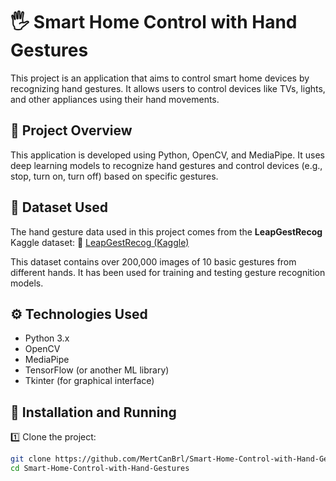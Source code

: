 
# 🖐️ Smart Home Control with Hand Gestures

This project is an application that aims to control smart home devices by recognizing hand gestures. It allows users to control devices like TVs, lights, and other appliances using their hand movements.

## 📌 Project Overview

This application is developed using Python, OpenCV, and MediaPipe. It uses deep learning models to recognize hand gestures and control devices (e.g., stop, turn on, turn off) based on specific gestures.

## 📂 Dataset Used

The hand gesture data used in this project comes from the **LeapGestRecog** Kaggle dataset:
🔗 [LeapGestRecog (Kaggle)](https://www.kaggle.com/datasets/gti-upm/leapgestrecog?resource=download)

This dataset contains over 200,000 images of 10 basic gestures from different hands. It has been used for training and testing gesture recognition models.

## ⚙️ Technologies Used

* Python 3.x
* OpenCV
* MediaPipe
* TensorFlow (or another ML library)
* Tkinter (for graphical interface)

## 🚀 Installation and Running

1️⃣ Clone the project:

```bash
git clone https://github.com/MertCanBrl/Smart-Home-Control-with-Hand-Gestures.git
cd Smart-Home-Control-with-Hand-Gestures
```
